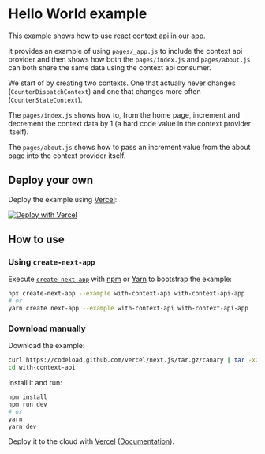 # Hello World example

This example shows how to use react context api in our app.

It provides an example of using `pages/_app.js` to include the context api provider and then shows how both the `pages/index.js` and `pages/about.js` can both share the same data using the context api consumer.

We start of by creating two contexts. One that actually never changes (`CounterDispatchContext`) and one that changes more often (`CounterStateContext`).

The `pages/index.js` shows how to, from the home page, increment and decrement the context data by 1 (a hard code value in the context provider itself).

The `pages/about.js` shows how to pass an increment value from the about page into the context provider itself.

## Deploy your own

Deploy the example using [Vercel](https://vercel.com):

[![Deploy with Vercel](https://vercel.com/button)](https://vercel.com/import/project?template=https://github.com/vercel/next.js/tree/canary/examples/with-context-api)

## How to use

### Using `create-next-app`

Execute [`create-next-app`](https://github.com/vercel/next.js/tree/canary/packages/create-next-app) with [npm](https://docs.npmjs.com/cli/init) or [Yarn](https://yarnpkg.com/lang/en/docs/cli/create/) to bootstrap the example:

```bash
npx create-next-app --example with-context-api with-context-api-app
# or
yarn create next-app --example with-context-api with-context-api-app
```

### Download manually

Download the example:

```bash
curl https://codeload.github.com/vercel/next.js/tar.gz/canary | tar -xz --strip=2 next.js-canary/examples/with-context-api
cd with-context-api
```

Install it and run:

```bash
npm install
npm run dev
# or
yarn
yarn dev
```

Deploy it to the cloud with [Vercel](https://vercel.com/import?filter=next.js&utm_source=github&utm_medium=readme&utm_campaign=next-example) ([Documentation](https://nextjs.org/docs/deployment)).
